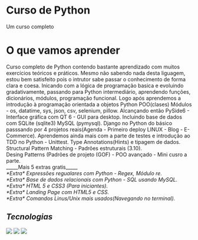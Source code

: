 # Curso de Python
Um curso completo
<h1>O que vamos aprender</h1>

<p>Curso completo de Python contendo bastante aprendizado com muitos exercícios teóricos e práticos. 
Mesmo não sabendo nada desta liguagem, estou bem satisfeito pois o intrutor sabe passar o conhecimento de forma clara e coesa.
Inicando com a lógica de programação basica e evoluindo gradativamente, passando para Python intermediário, aprendendo funções,
dicionários, módulos, programação funcional. Logo após aprendemos a introdução à programação orientada a objetos Python POO(clases)
Módulos - os, datatime, sys, json, csv, selenium, pillow. Alcançando então PySide6 - Interface gráfica com QT 6 - GUI para desktop.
Incluindo base de dados com SQLite (sqlite3) MySQL (pymysql).
Django no Python do básico passsando por 4 projetos reais(Agenda - Primeiro deploy LINUX - Blog - E-Commerce).
Aprendemos ainda mais com a parte de testes e introdução ao TDD no Python - Unittest.
Type Annotations(Hints) e tipagem de dados.
Structural Pattern Matching - Padrões estruturais (3.10).<br>
Desing Patterns (Padrões de projeto (GOF) - POO avançado - Mini cusro a parte.<br>
_____Mais 5 extras gratis_____<em><br>
*Extra* Expressões regualares com Python - Regex, Módulo re.<br>
*Extra* Base de dados relacionais com Python - SQL usando MySQL.<br>
*Extra* HTML 5 e CSS3 (Para iniciantes).<br>
*Extra* Landing Page com HTML5 e CSS.<br>
*Extra* Comandos Linus/Unix mais usados(Navegando no terminal).<br>
</p>

## Tecnologias
<div>
  <img src="https://img.shields.io/badge/HTML-239120?style=for-the-badge&logo=html5&logoColor=white">
  <img src="https://img.shields.io/badge/CSS-239120?&style=for-the-badge&logo=css3&logoColor=white">
  <img src="https://img.shields.io/badge/JavaScript-F7DF1E?style=for-the-badge&logo=javascript&logoColor=black">
</div>

